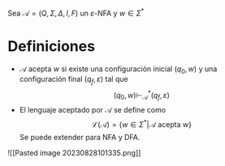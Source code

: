 Sea $\mathcal{A}=(Q,\Sigma,\Delta,I,F)$ un $\varepsilon$-NFA y $w\in\Sigma^{*}$
# Definiciones
- $\mathcal{A}$ acepta $w$ si existe una configuración inicial $(q_0,w)$ y una configuración final $(q_f,\varepsilon)$ tal que
$$(q_0,w)\vdash^{*}_{\mathcal{A}}(q_f,\varepsilon)$$
- El lenguaje aceptado por $\mathcal{A}$ se define como
$$\mathcal{L}(\mathcal{A})=\{w\in\Sigma^{*}|\mathcal{A}\text{ acepta }w\}$$
Se puede extender para NFA y DFA.

![[Pasted image 20230828101335.png]]
